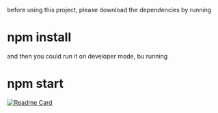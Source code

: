 before using this project, please download the dependencies by running

# npm install

and then you could run it on developer mode, bu running

# npm start

[![Readme Card](https://github-readme-stats.vercel.app/api/pin/?username=padepokanpenguin&show_owner=true&repo=todolist-course)](https://github.com/padepokanpenguin/)
